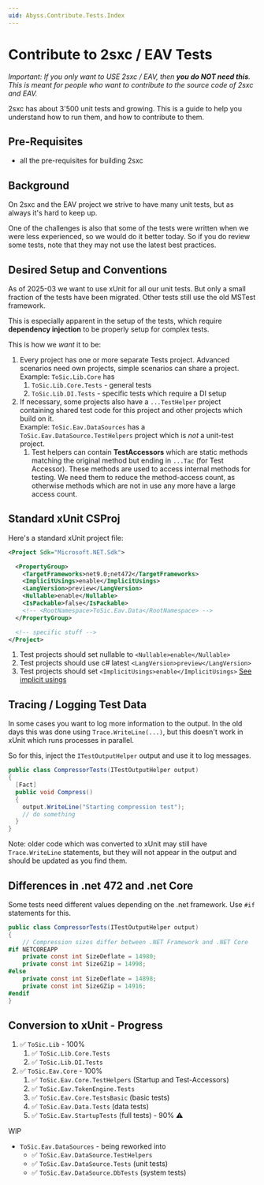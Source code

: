 ```yaml
---
uid: Abyss.Contribute.Tests.Index
---
```


# Contribute to 2sxc / EAV Tests

_Important: If you only want to USE 2sxc / EAV, then **you do NOT need this**. This is meant for people who want to contribute to the source code of 2sxc and EAV._

2sxc has about 3'500 unit tests and growing.
This is a guide to help you understand how to run them, and how to contribute to them.

## Pre-Requisites

* all the pre-requisites for building 2sxc

## Background

On 2sxc and the EAV project we strive to have many unit tests, but as always it's hard to keep up.

One of the challenges is also that some of the tests were written when we were less experienced, so we would do it better today.
So if you do review some tests, note that they may not use the latest best practices.

## Desired Setup and Conventions

As of 2025-03 we want to use xUnit for all our unit tests.
But only a small fraction of the tests have been migrated.
Other tests still use the old MSTest framework.

This is especially apparent in the setup of the tests, which require **dependency injection** to be properly setup for complex tests.

This is how we _want_ it to be:

1. Every project has one or more separate Tests project. Advanced scenarios need own projects, simple scenarios can share a project.  
   Example: `ToSic.Lib.Core` has
    1. `ToSic.Lib.Core.Tests` - general tests
    1. `ToSic.Lib.DI.Tests` - specific tests which require a DI setup
1. If necessary, some projects also have a `...TestHelper` project containing shared test code for this project and other projects which build on it.  
   Example: `ToSic.Eav.DataSources` has a `ToSic.Eav.DataSource.TestHelpers` project which is _not_ a unit-test project.
    1. Test helpers can contain **TestAccessors** which are static methods matching the original method but ending in `...Tac` (for Test Accessor).
    These methods are used to access internal methods for testing. We need them to reduce the method-access count, as otherwise methods which are not in use any more have a large access count.

## Standard xUnit CSProj

Here's a standard xUnit project file:

```xml
<Project Sdk="Microsoft.NET.Sdk">

  <PropertyGroup>
    <TargetFrameworks>net9.0;net472</TargetFrameworks>
    <ImplicitUsings>enable</ImplicitUsings>
    <LangVersion>preview</LangVersion>
    <Nullable>enable</Nullable>
    <IsPackable>false</IsPackable>
    <!-- <RootNamespace>ToSic.Eav.Data</RootNamespace> -->
  </PropertyGroup>

  <!-- specific stuff -->
</Project>
```

1. Test projects should set nullable to `<Nullable>enable</Nullable>`
1. Test projects should use c# latest `<LangVersion>preview</LangVersion>`
1. Test projects should set `<ImplicitUsings>enable</ImplicitUsings>` [See implicit usings](https://devblogs.microsoft.com/dotnet/welcome-to-csharp-10/#implicit-usings)


## Tracing / Logging Test Data

In some cases you want to log more information to the output.
In the old days this was done using `Trace.WriteLine(...)`,
but this doesn't work in xUnit which runs processes in parallel.

So for this, inject the `ITestOutputHelper` output and use it to log messages.

```csharp
public class CompressorTests(ITestOutputHelper output)
{
  [Fact]
  public void Compress()
  {
    output.WriteLine("Starting compression test");
    // do something
  }
}
```

Note: older code which was converted to xUnit may still have `Trace.WriteLine` statements, but they will not appear in the output and should be updated as you find them.

## Differences in .net 472 and .net Core

Some tests need different values depending on the .net framework.
Use `#if` statements for this.

```csharp
public class CompressorTests(ITestOutputHelper output)
{
    // Compression sizes differ between .NET Framework and .NET Core
#if NETCOREAPP
    private const int SizeDeflate = 14980;
    private const int SizeGZip = 14998;
#else
    private const int SizeDeflate = 14898;
    private const int SizeGZip = 14916;
#endif
}
```




## Conversion to xUnit - Progress

1. ✅ `ToSic.Lib` - 100%
    1. ✅ `ToSic.Lib.Core.Tests`
    1. ✅ `ToSic.Lib.DI.Tests`
1. ✅ `ToSic.Eav.Core` - 100%
    1. ✅ `ToSic.Eav.Core.TestHelpers` (Startup and Test-Accessors)
    1. ✅ `ToSic.Eav.TokenEngine.Tests`
    1. ✅ `ToSic.Eav.Core.TestsBasic` (basic tests)
    1. ✅ `ToSic.Eav.Data.Tests` (data tests)
    1. ✅ `ToSic.Eav.StartupTests` (full tests) - 90% ⚠️

WIP

* `ToSic.Eav.DataSources` - being reworked into
  * ✅ `ToSic.Eav.DataSource.TestHelpers`
  * ✅ `ToSic.Eav.DataSource.Tests` (unit tests)
  * ✅ `ToSic.Eav.DataSource.DbTests` (system tests)
